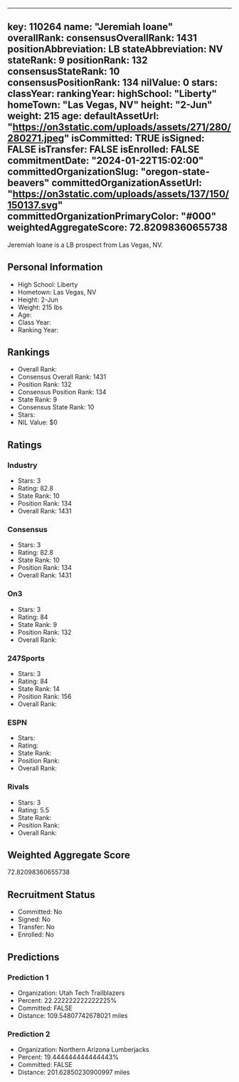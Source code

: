 ---
  key: 110264
  name: "Jeremiah Ioane"
  overallRank: 
  consensusOverallRank: 1431
  positionAbbreviation: LB
  stateAbbreviation: NV
  stateRank: 9
  positionRank: 132
  consensusStateRank: 10
  consensusPositionRank: 134
  nilValue: 0
  stars: 
  classYear: 
  rankingYear: 
  highSchool: "Liberty"
  homeTown: "Las Vegas, NV"
  height: "2-Jun"
  weight: 215
  age: 
  defaultAssetUrl: "https://on3static.com/uploads/assets/271/280/280271.jpeg"
  isCommitted: TRUE
  isSigned: FALSE
  isTransfer: FALSE
  isEnrolled: FALSE
  commitmentDate: "2024-01-22T15:02:00"
  committedOrganizationSlug: "oregon-state-beavers"
  committedOrganizationAssetUrl: "https://on3static.com/uploads/assets/137/150/150137.svg"
  committedOrganizationPrimaryColor: "#000"
  weightedAggregateScore: 72.82098360655738
  ---
  
  Jeremiah Ioane is a LB prospect from Las Vegas, NV.
  
  ## Personal Information
  - High School: Liberty
  - Hometown: Las Vegas, NV
  - Height: 2-Jun
  - Weight: 215 lbs
  - Age: 
  - Class Year: 
  - Ranking Year: 
  
  ## Rankings
  - Overall Rank: 
  - Consensus Overall Rank: 1431
  - Position Rank: 132
  - Consensus Position Rank: 134
  - State Rank: 9
  - Consensus State Rank: 10
  - Stars: 
  - NIL Value: $0
  
  ## Ratings
  
  ### Industry
  - Stars: 3
  - Rating: 82.8
  - State Rank: 10
  - Position Rank: 134
  - Overall Rank: 1431
  
  ### Consensus
  - Stars: 3
  - Rating: 82.8
  - State Rank: 10
  - Position Rank: 134
  - Overall Rank: 1431
  
  ### On3
  - Stars: 3
  - Rating: 84
  - State Rank: 9
  - Position Rank: 132
  - Overall Rank: 
  
  ### 247Sports
  - Stars: 3
  - Rating: 84
  - State Rank: 14
  - Position Rank: 156
  - Overall Rank: 
  
  ### ESPN
  - Stars: 
  - Rating: 
  - State Rank: 
  - Position Rank: 
  - Overall Rank: 
  
  ### Rivals
  - Stars: 3
  - Rating: 5.5
  - State Rank: 
  - Position Rank: 
  - Overall Rank: 
  
  ## Weighted Aggregate Score
  72.82098360655738
  
  ## Recruitment Status
  - Committed: No
  - Signed: No
  - Transfer: No
  - Enrolled: No
  
  
  
  ## Predictions
  
  ### Prediction 1
  - Organization: Utah Tech Trailblazers
  - Percent: 22.222222222222225%
  - Committed: FALSE
  - Distance: 109.54807742678021 miles
  
  ### Prediction 2
  - Organization: Northern Arizona Lumberjacks
  - Percent: 19.444444444444443%
  - Committed: FALSE
  - Distance: 201.62850230900997 miles
  